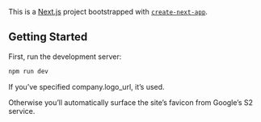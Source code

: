 This is a [Next.js](https://nextjs.org) project bootstrapped with [`create-next-app`](https://nextjs.org/docs/app/api-reference/cli/create-next-app).

## Getting Started

First, run the development server:

```bash
npm run dev
```







If you’ve specified company.logo_url, it’s used.

Otherwise you’ll automatically surface the site’s favicon from Google’s S2 service.